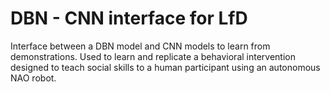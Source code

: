 # DBN - CNN interface for LfD
Interface between a DBN model and CNN models to learn from demonstrations. Used to learn and replicate a behavioral intervention designed to teach social skills to a human participant using an autonomous NAO robot.
